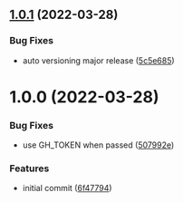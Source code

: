 ## [1.0.1](https://github.com/ATOS-Actions/actions/compare/v1.0.0...v1.0.1) (2022-03-28)


### Bug Fixes

* auto versioning major release ([5c5e685](https://github.com/ATOS-Actions/actions/commit/5c5e68584b9d2f487b1e07d975d22213030d34cc))

# 1.0.0 (2022-03-28)


### Bug Fixes

* use GH_TOKEN when passed ([507992e](https://github.com/ATOS-Actions/actions/commit/507992ecd7e57a791f769de2680ba549d9446f8d))


### Features

* initial commit ([6f47794](https://github.com/ATOS-Actions/actions/commit/6f47794a7f2bad1b015197c07dfeff07c4bde863))
